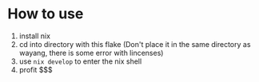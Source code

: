 # How to use
1. install nix
2. cd into directory with this flake (Don't place it in the same directory as wayang, there is some error with lincenses)
3. use `nix develop` to enter the nix shell
4. profit $$$
